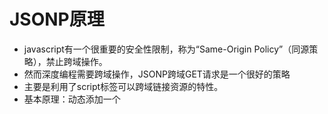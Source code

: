# JSONP原理

- javascript有一个很重要的安全性限制，称为“Same-Origin Policy”（同源策略），禁止跨域操作。
- 然而深度编程需要跨域操作，JSONP跨域GET请求是一个很好的策略
- 主要是利用了script标签可以跨域链接资源的特性。
- 基本原理：动态添加一个<script>标签，使用script标签的src属性没有跨域的限制的特点实现跨域。首先在客户端注册一个callback，然后把callback的名字传给服务器。此时服务器先生产json数据，然后以javascript语法的方式，生成一个function，function名字就是传递上来 的参数jsonp，最后将json数据直接以入参的方式，放置到function中，这样就生成了一段js语法的文档，返回给客户端。
- 客户端浏览器，解析script标签，并执行返回的javascript文档，此时数据作为参数，传入到客户端预先定义好的callback函数里
- 具体操作

```html
<script type="text/javascript">
 function aa(dat){
    alert([dat.name](http://dat.name));
 }
</script>
<script type="text/javascript" src="....../js/data.js"></script>
```



- 页面上定义一个函数，引用一个外部js文件，外部js文件的地址可以是不同域的地址，外部js文件的内容如下：

- ```javascript
  aa({"name":"tom","age":18});
  ```

- 外部js文件调用页面上定义的函数，通过参数把数据传进去。

